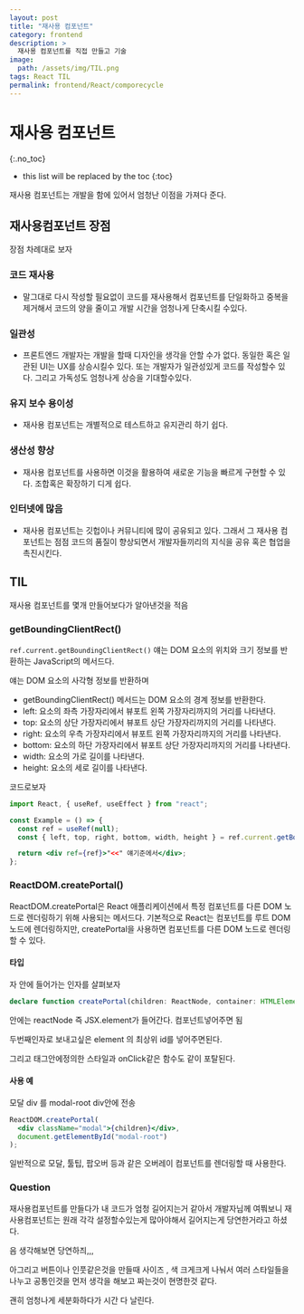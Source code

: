 ```yaml
---
layout: post
title: "재사용 컴포넌트"
category: frontend
description: >
  재사용 컴포넌트를 직접 만들고 기술
image:
  path: /assets/img/TIL.png
tags: React TIL
permalink: frontend/React/comporecycle
---
```



# 재사용 컴포넌트
{:.no_toc}

* this list will be replaced by the toc
{:toc}



재사용 컴포넌트는 개발을 함에 있어서 엄청난 이점을 가져다 준다.

<!--more-->
## 재사용컴포넌트 장점

장점 차례대로 보자

### 코드 재사용

- 말그대로 다시 작성할 필요없이 코드를 재사용해서 컴포넌트를 단일화하고 중복을 제거해서 코드의 양을 줄이고 개발 시간을 엄청나게 단축시킬 수있다.

### 일관성

- 프론트엔드 개발자는 개발을 할때 디자인을 생각을 안할 수가 없다. 동일한 혹은 일관된 UI는 UX를 상승시킬수 있다. 또는 개발자가 일관성있게 코드를 작성할수 있다. 그리고 가독성도 엄청나게 상승을 기대할수있다.

### 유지 보수 용이성

- 재사용 컴포넌트는 개별적으로 테스트하고 유지관리 하기 쉽다.

### 생산성 향상

- 재사용 컴포넌트를 사용하면 이것을 활용하여 새로운 기능을 빠르게 구현할 수 있다. 조합혹은 확장하기 디게 쉽다.

### 인터넷에 많음

- 재사용 컴포넌트는 깃헙이나 커뮤니티에 많이 공유되고 있다. 그래서 그 재사용 컴포넌트는 점점 코드의 품질이 향상되면서 개발자들끼리의 지식을 공유 혹은 협업을 촉진시킨다.

## TIL

재사용 컴포넌트를 몇개 만들어보다가 알아낸것을 적음

### getBoundingClientRect()

`ref.current.getBoundingClientRect()` 얘는 DOM 요소의 위치와 크기 정보를 반환하는 JavaScript의 메서드다.

얘는 DOM 요소의 사각형 정보를 반환하며

- getBoundingClientRect() 메서드는 DOM 요소의 경계 정보를 반환한다.
- left: 요소의 좌측 가장자리에서 뷰포트 왼쪽 가장자리까지의 거리를 나타낸다.
- top: 요소의 상단 가장자리에서 뷰포트 상단 가장자리까지의 거리를 나타낸다.
- right: 요소의 우측 가장자리에서 뷰포트 왼쪽 가장자리까지의 거리를 나타낸다.
- bottom: 요소의 하단 가장자리에서 뷰포트 상단 가장자리까지의 거리를 나타낸다.
- width: 요소의 가로 길이를 나타낸다.
- height: 요소의 세로 길이를 나타낸다.

코드로보자

```jsx
import React, { useRef, useEffect } from "react";

const Example = () => {
  const ref = useRef(null);
  const { left, top, right, bottom, width, height } = ref.current.getBoundingClientRect();

  return <div ref={ref}>"<<" 얘기준에서</div>;
};
```

### ReactDOM.createPortal()

ReactDOM.createPortal은 React 애플리케이션에서 특정 컴포넌트를 다른 DOM 노드로 렌더링하기 위해 사용되는 메서드다. 기본적으로 React는 컴포넌트를 루트 DOM 노드에 렌더링하지만, createPortal을 사용하면 컴포넌트를 다른 DOM 노드로 렌더링할 수 있다.

#### 타입

자 안에 들어가는 인자를 살펴보자

```ts
declare function createPortal(children: ReactNode, container: HTMLElement | null): ReactPortal;
```

안에는 reactNode 즉 JSX.element가 들어간다.
컴포넌트넣어주면 됨

두번째인자로 보내고싶은 element 의 최상위 id를 넣어주면된다.

그리고 태그안에정의한 스타일과 onClick같은 함수도 같이 포탈된다.

#### 사용 예

모달 div 를 modal-root div안에 전송

```jsx
ReactDOM.createPortal(
  <div className="modal">{children}</div>,
  document.getElementById("modal-root")
);
```

일반적으로 모달, 툴팁, 팝오버 등과 같은 오버레이 컴포넌트를 렌더링할 때 사용한다.

### Question

재사용컴포넌트를 만들다가 내 코드가 엄청 길어지는거 같아서 개발자님께 여쭤보니 재사용컴포넌트는 원래 각각 설정할수있는게 많아야해서 길어지는게 당연한거라고 하셨다.

음 생각해보면 당연하즤,,,

아그리고 버튼이나 인풋같은것을 만들때 사이즈 , 색 크게크게 나눠서 여러 스타일들을
나누고 공통인것을 먼저 생각을 해보고 짜는것이 현명한것 같다.

괜히 엄청나게 세분화하다가 시간 다 날린다.

